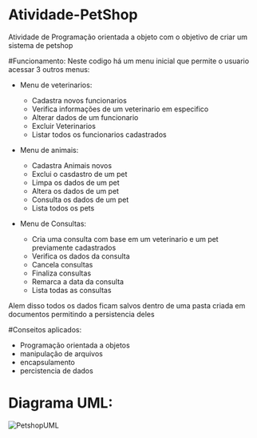 # Atividade-PetShop
Atividade de Programação orientada a objeto com o objetivo de criar um sistema de petshop

#Funcionamento:
Neste codigo há um menu inicial que permite o usuario acessar 3 outros menus:

 - Menu de veterinarios:
   -  Cadastra novos funcionarios
   -  Verifica informações de um veterinario em especifico
   -  Alterar dados de um funcionario
   -  Excluir Veterinarios
   -  Listar todos os funcionarios cadastrados

- Menu de animais:
  - Cadastra Animais novos
  - Exclui o casdastro de um pet
  - Limpa os dados de um pet
  - Altera os dados de um pet
  - Consulta os dados de um pet
  - Lista todos os pets 

- Menu de Consultas:
  - Cria uma consulta com base em um veterinario e um pet previamente cadastrados
  - Verifica os dados da consulta
  - Cancela consultas
  - Finaliza consultas
  - Remarca a data da consulta
  - Lista todas as consultas

Alem disso todos os dados ficam salvos dentro de uma pasta criada em documentos permitindo a persistencia deles

#Conseitos aplicados:
  - Programação orientada a objetos
  - manipulação de arquivos
  - encapsulamento
  - percistencia de dados

# Diagrama UML:

![PetshopUML](https://github.com/Lucas-O-S/Atividade-PetShop/assets/127321390/159b4b82-7126-482d-9424-edd638404155)



